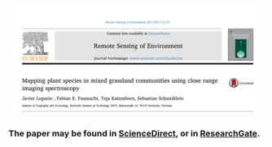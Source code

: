 ![alt text](https://github.com/JavierLopatin/Grassland-Species-Classification/blob/master/paper.PNG)

### The paper may be found in [ScienceDirect](http://www.sciencedirect.com/science/article/pii/S0034425717303966), or in [ResearchGate](https://www.researchgate.net/publication/319501338_Mapping_plant_species_in_mixed_grassland_communities_using_close_range_imaging_spectroscopy).
